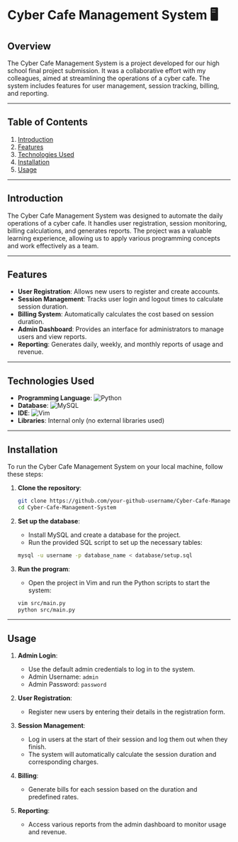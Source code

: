 # Cyber Cafe Management System 🖥️

## Overview

The Cyber Cafe Management System is a project developed for our high school final project submission. It was a collaborative effort with my colleagues, aimed at streamlining the operations of a cyber cafe. The system includes features for user management, session tracking, billing, and reporting.

---

## Table of Contents

1. [Introduction](#introduction)
2. [Features](#features)
3. [Technologies Used](#technologies-used)
4. [Installation](#installation)
5. [Usage](#usage)
---

## Introduction

The Cyber Cafe Management System was designed to automate the daily operations of a cyber cafe. It handles user registration, session monitoring, billing calculations, and generates reports. The project was a valuable learning experience, allowing us to apply various programming concepts and work effectively as a team.

---

## Features

- **User Registration**: Allows new users to register and create accounts.
- **Session Management**: Tracks user login and logout times to calculate session duration.
- **Billing System**: Automatically calculates the cost based on session duration.
- **Admin Dashboard**: Provides an interface for administrators to manage users and view reports.
- **Reporting**: Generates daily, weekly, and monthly reports of usage and revenue.

---

## Technologies Used

- **Programming Language**: ![Python](https://img.shields.io/badge/-Python-3776AB?style=flat&logo=python&logoColor=white)
- **Database**: ![MySQL](https://img.shields.io/badge/MySQL-00000F?style=flate&logo=mysql&logoColor=white)
- **IDE**: ![Vim](https://img.shields.io/badge/-Vim-019733?style=flat&logo=vim&logoColor=white)
- **Libraries**: Internal only (no external libraries used)

---

## Installation

To run the Cyber Cafe Management System on your local machine, follow these steps:

1. **Clone the repository**:
    ```sh
    git clone https://github.com/your-github-username/Cyber-Cafe-Management-System.git
    cd Cyber-Cafe-Management-System
    ```

2. **Set up the database**:
    - Install MySQL and create a database for the project.
    - Run the provided SQL script to set up the necessary tables:
    ```sh
    mysql -u username -p database_name < database/setup.sql
    ```

3. **Run the program**:
    - Open the project in Vim and run the Python scripts to start the system:
    ```sh
    vim src/main.py
    python src/main.py
    ```

---

## Usage

1. **Admin Login**:
    - Use the default admin credentials to log in to the system.
    - Admin Username: `admin`
    - Admin Password: `password`

2. **User Registration**:
    - Register new users by entering their details in the registration form.
    
3. **Session Management**:
    - Log in users at the start of their session and log them out when they finish.
    - The system will automatically calculate the session duration and corresponding charges.

4. **Billing**:
    - Generate bills for each session based on the duration and predefined rates.

5. **Reporting**:
    - Access various reports from the admin dashboard to monitor usage and revenue.
